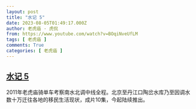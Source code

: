 ```yaml
---
layout: post
title: "水记 5"
date: 2023-08-05T01:49:17.000Z
author: 老虎庙 · 虎侃
from: https://www.youtube.com/watch?v=BOqiNveUfLM
tags: [ 老虎庙 ]
comments: True
categories: [ 老虎庙 ]
---
```

<!--1691200157000-->
[水记 5](https://www.youtube.com/watch?v=BOqiNveUfLM)
------

<div>
2011年老虎庙骑单车考察南水北调中线全程。北京至丹江口陶岔水库乃至因调水数十万迁往各地的移民生活现状，成片10集，今起陆续推出。
</div>
